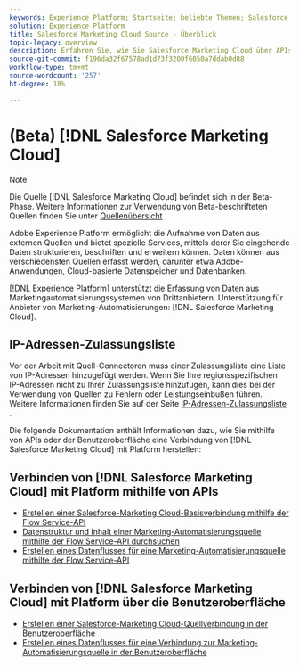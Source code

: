 ```yaml
---
keywords: Experience Platform; Startseite; beliebte Themen; Salesforce Marketing Cloud; Salesforce-Marketing Cloud; Marketing-Automatisierung
solution: Experience Platform
title: Salesforce Marketing Cloud Source - Überblick
topic-legacy: overview
description: Erfahren Sie, wie Sie Salesforce Marketing Cloud über APIs oder die Benutzeroberfläche mit Adobe Experience Platform verbinden.
source-git-commit: f196da32f67578ad1d73f3200f6050a7ddab0d88
workflow-type: tm+mt
source-wordcount: '257'
ht-degree: 18%

---
```


# (Beta) [!DNL Salesforce Marketing Cloud]

>[!NOTE]
>
>Die Quelle [!DNL Salesforce Marketing Cloud] befindet sich in der Beta-Phase. Weitere Informationen zur Verwendung von Beta-beschrifteten Quellen finden Sie unter [Quellenübersicht](../../home.md#terms-and-conditions) .

Adobe Experience Platform ermöglicht die Aufnahme von Daten aus externen Quellen und bietet spezielle Services, mittels derer Sie eingehende Daten strukturieren, beschriften und erweitern können. Daten können aus verschiedensten Quellen erfasst werden, darunter etwa Adobe-Anwendungen, Cloud-basierte Datenspeicher und Datenbanken.

[!DNL Experience Platform] unterstützt die Erfassung von Daten aus Marketingautomatisierungssystemen von Drittanbietern. Unterstützung für Anbieter von Marketing-Automatisierungen: [!DNL Salesforce Marketing Cloud].

## IP-Adressen-Zulassungsliste

Vor der Arbeit mit Quell-Connectoren muss einer Zulassungsliste eine Liste von IP-Adressen hinzugefügt werden. Wenn Sie Ihre regionsspezifischen IP-Adressen nicht zu Ihrer Zulassungsliste hinzufügen, kann dies bei der Verwendung von Quellen zu Fehlern oder Leistungseinbußen führen. Weitere Informationen finden Sie auf der Seite [IP-Adressen-Zulassungsliste](../../ip-address-allow-list.md) .

Die folgende Dokumentation enthält Informationen dazu, wie Sie mithilfe von APIs oder der Benutzeroberfläche eine Verbindung von [!DNL Salesforce Marketing Cloud] mit Platform herstellen:

## Verbinden von [!DNL Salesforce Marketing Cloud] mit Platform mithilfe von APIs

- [Erstellen einer Salesforce-Marketing Cloud-Basisverbindung mithilfe der Flow Service-API](../../tutorials/api/create/marketing-automation/salesforce-marketing-cloud.md)
- [Datenstruktur und Inhalt einer Marketing-Automatisierungsquelle mithilfe der Flow Service-API durchsuchen](../../tutorials/api/explore/marketing-automation.md)
- [Erstellen eines Datenflusses für eine Marketing-Automatisierungsquelle mithilfe der Flow Service-API](../../tutorials/api/collect/marketing-automation.md)

## Verbinden von [!DNL Salesforce Marketing Cloud] mit Platform über die Benutzeroberfläche

- [Erstellen einer Salesforce-Marketing Cloud-Quellverbindung in der Benutzeroberfläche](../../tutorials/ui/create/marketing-automation/salesforce-marketing-cloud.md)
- [Erstellen eines Datenflusses für eine Verbindung zur Marketing-Automatisierungsquelle in der Benutzeroberfläche](../../tutorials/ui/dataflow/marketing-automation.md)
